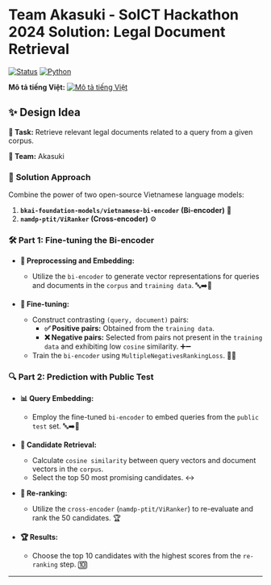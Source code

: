 # Team Akasuki - SoICT Hackathon 2024 Solution: Legal Document Retrieval

[![Status](https://img.shields.io/badge/Status-In%20Progress-green)](https://shields.io/)
[![Python](https://img.shields.io/badge/Python-3.7+-blue.svg)](https://www.python.org/)

**Mô tả tiếng Việt:** 
[![Mô tả tiếng Việt](https://raw.githubusercontent.com/stevenrskelton/flag-icon/master/png/16/country-4x3/vn.png)](https://github.com/ToJupiter/LegalDocumentRetrieval/blob/main/README_VN.md)

## ✨ **Design Idea**

**🎯 Task:** Retrieve relevant legal documents related to a query from a given corpus.

**🤝 Team:** Akasuki

### 🚀 **Solution Approach**

Combine the power of two open-source Vietnamese language models:

1. **`bkai-foundation-models/vietnamese-bi-encoder` (Bi-encoder)** 🤖
2. **`namdp-ptit/ViRanker` (Cross-encoder)** ⚙️

### 🛠️ **Part 1: Fine-tuning the Bi-encoder**

*   **📝 Preprocessing and Embedding:**
    *   Utilize the `bi-encoder` to generate vector representations for queries and documents in the `corpus` and `training data`.
    🔤➡️🔢

*   **🎯 Fine-tuning:**
    *   Construct contrasting `(query, document)` pairs:
        *   **✅ Positive pairs:** Obtained from the `training data`.
        *   **❌ Negative pairs:** Selected from pairs not present in the `training data` and exhibiting low `cosine` similarity.
          ➕➖
    *   Train the `bi-encoder` using `MultipleNegativesRankingLoss`.
        🏋️‍♂️

### 🔍 **Part 2: Prediction with Public Test**

*   **📊 Query Embedding:**
    *   Employ the fine-tuned `bi-encoder` to embed queries from the `public test` set.
        🔤➡️🔢

*   **🧲 Candidate Retrieval:**
    *   Calculate `cosine similarity` between query vectors and document vectors in the `corpus`.
    *   Select the top 50 most promising candidates.
        ↔️

*   **🥇 Re-ranking:**
    *   Utilize the `cross-encoder` (`namdp-ptit/ViRanker`) to re-evaluate and rank the 50 candidates.
        🏆

*   **🏆 Results:**
    *   Choose the top 10 candidates with the highest scores from the `re-ranking` step.
        🔟

---
